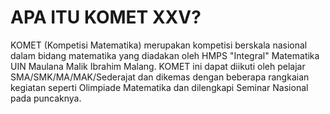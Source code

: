 # APA ITU KOMET XXV?
KOMЕT (Kompetisi Matematika) merupakan kompetisi berskala nasional dalam bidang matematika yang diadakan oleh HMPS "Integral" Matematika UIN Maulana Malik Ibrahim Malang. KOMET ini dapat diikuti oleh pelajar SMA/SMK/MA/MAK/Sederajat dan dikemas dengan beberapa rangkaian kegiatan seperti Olimpiade Matematika dan dilengkapi Seminar Nasional pada puncaknya.
